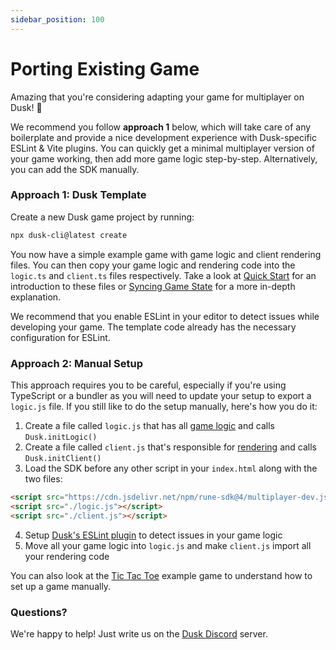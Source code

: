 ```yaml
---
sidebar_position: 100
---
```


# Porting Existing Game

Amazing that you're considering adapting your game for multiplayer on Dusk! 🥳

We recommend you follow **approach 1** below, which will take care of any boilerplate and provide a nice development experience with Dusk-specific ESLint & Vite plugins. You can quickly get a minimal multiplayer version of your game working, then add more game logic step-by-step. Alternatively, you can add the SDK manually.

### Approach 1: Dusk Template

Create a new Dusk game project by running:

```sh
npx dusk-cli@latest create
```

You now have a simple example game with game logic and client rendering files. You can then copy your game logic and rendering code into the `logic.ts` and `client.ts` files respectively. Take a look at [Quick Start](../quick-start.md) for an introduction to these files or [Syncing Game State](./syncing-game-state.md) for a more in-depth explanation.

We recommend that you enable ESLint in your editor to detect issues while developing your game. The template code already has the necessary configuration for ESLint.

### Approach 2: Manual Setup

This approach requires you to be careful, especially if you're using TypeScript or a bundler as you will need to update your setup to export a `logic.js` file. If you still like to do the setup manually, here's how you do it:

1. Create a file called `logic.js` that has all [game logic](../quick-start.md#game-logic) and calls `Dusk.initLogic()`
2. Create a file called `client.js` that's responsible for [rendering](../quick-start.md#rendering) and calls `Dusk.initClient()`
3. Load the SDK before any other script in your `index.html` along with the two files:
```html
<script src="https://cdn.jsdelivr.net/npm/rune-sdk@4/multiplayer-dev.js"></script>
<script src="./logic.js"></script>
<script src="./client.js"></script>
```
4. Setup [Dusk's ESLint plugin](server-side-logic.md#editor-integration) to detect issues in your game logic
5. Move all your game logic into `logic.js` and make `client.js` import all your rendering code

You can also look at the [Tic Tac Toe](https://github.com/dusk-gg/dusk/tree/staging/examples/tic-tac-toe) example game to understand how to set up a game manually.

### Questions?

We're happy to help! Just write us on the [Dusk Discord](https://discord.gg/dusk-devs) server.
